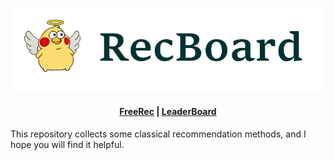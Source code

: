 

![](srcs/logo.png)


<h4 align="center">
    <p>
        <a href="https://github.com/MTandHJ/freerec">FreeRec</a> |
        <a href="https://painted-lilac-f2f.notion.site/Baselines-43ed27a7e7d54e3390fbbcbb293df485?pvs=4">LeaderBoard</a>
    </p>
</h4>

This repository collects some classical recommendation methods, and I hope you will find it helpful.